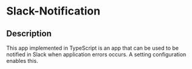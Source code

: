 # Slack-Notification



## Description

This app implemented in TypeScript is an app that can be used to be notified in Slack when application errors occurs.
A setting configuration enables this.

